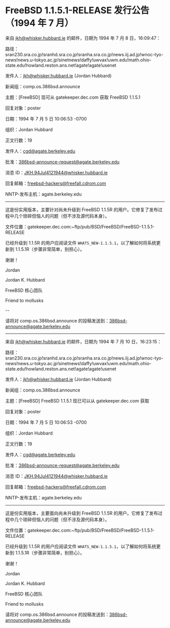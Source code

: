 # FreeBSD 1.1.5.1-RELEASE 发行公告（1994 年 7 月）

来自 jkh@whisker.hubbard.ie 的邮件，日期为 1994 年 7 月 8 日，16:09:47：

路径：sran230.sra.co.jp!sranhd.sra.co.jp!sranha.sra.co.jp!news.iij.ad.jp!wnoc-tyo-news!news.u-tokyo.ac.jp!sinetnews!daffy!uwvax!uwm.edu!math.ohio-state.edu!howland.reston.ans.net!agate!agate!usenet

发件人：jkh@whisker.hubbard.ie (Jordan Hubbard)

新闻组：comp.os.386bsd.announce

主题：[FreeBSD] 现可从 gatekeeper.dec.com 获取 FreeBSD 1.1.5.1

回复对象：poster

日期：1994 年 7 月 5 日 10:06:53 -0700

组织：Jordan Hubbard

正文行数：19

发件人：cgd@agate.berkeley.edu

批准：386bsd-announce-request@agate.berkeley.edu

消息 ID：<JKH.94Jul4121944@whisker.hubbard.ie>

回复邮箱：freebsd-hackers@freefall.cdrom.com

NNTP-发布主机：agate.berkeley.edu

---

这是份实用版本，主要针对尚未升级到 FreeBSD 1.1.5R 的用户。它修复了发布过程中几个琐碎但恼人的问题（但不涉及源代码本身）。

文件位置：gatekeeper.dec.com:~ftp/pub/BSD/FreeBSD/FreeBSD-1.1.5.1-RELEASE

已经升级到 1.1.5R 的用户应阅读文件 `WHATS_NEW-1.1.5.1`，以了解如何将系统更新到 1.1.5.1R（步骤非常简单，别担心）。

谢谢！

Jordan

Jordan K. Hubbard  

FreeBSD 核心团队  

Friend to mollusks

--

请将对 comp.os.386bsd.announce 的投稿发送到：386bsd-announce@agate.berkeley.edu

---

来自 jkh@whisker.hubbard.ie 的邮件，日期为 1994 年 7 月 10 日，16:23:15：

路径：sran230.sra.co.jp!sranhd.sra.co.jp!sranha.sra.co.jp!news.iij.ad.jp!wnoc-tyo-news!news.u-tokyo.ac.jp!sinetnews!daffy!uwvax!uwm.edu!math.ohio-state.edu!howland.reston.ans.net!agate!agate!usenet

发件人：jkh@whisker.hubbard.ie (Jordan Hubbard)

新闻组：comp.os.386bsd.announce

主题：[FreeBSD] FreeBSD 1.1.5.1 现已可以从 gatekeeper.dec.com 获取

回复对象：poster

日期：1994 年 7 月 5 日 10:06:53 -0700

组织：Jordan Hubbard

正文行数：19

发件人：cgd@agate.berkeley.edu

批准：386bsd-announce-request@agate.berkeley.edu

消息 ID：<JKH.94Jul4121944@whisker.hubbard.ie>

回复邮箱：freebsd-hackers@freefall.cdrom.com

NNTP-发布主机：agate.berkeley.edu

---

这是份实用版本，主要面向尚未升级到 FreeBSD 1.1.5R 的用户。它修复了发布过程中几个琐碎但恼人的问题（但不涉及源代码本身）。

文件位置：gatekeeper.dec.com:~ftp/pub/BSD/FreeBSD/FreeBSD-1.1.5.1-RELEASE

已经升级到 1.1.5R 的用户应阅读文件 `WHATS_NEW-1.1.5.1`，以了解如何将系统更新到 1.1.5.1R（步骤非常简单，别担心）。

谢谢！

Jordan



Jordan K. Hubbard  

FreeBSD 核心团队  

Friend to mollusks



请将对 comp.os.386bsd.announce 的投稿发送到：386bsd-announce@agate.berkeley.edu
